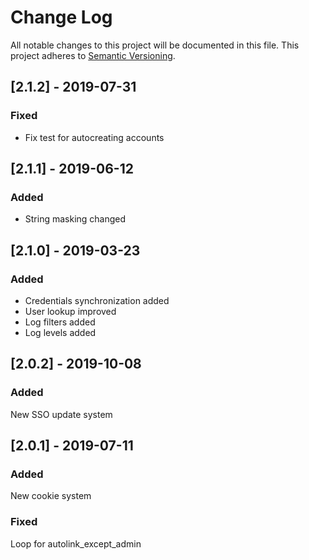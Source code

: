 # Change Log

All notable changes to this project will be documented in this file. This project adheres to [Semantic Versioning](http://semver.org/).

## [2.1.2] - 2019-07-31
### Fixed 
* Fix test for autocreating accounts

## [2.1.1] - 2019-06-12
### Added
* String masking changed

## [2.1.0] - 2019-03-23
### Added
* Credentials synchronization added
* User lookup improved 
* Log filters added
* Log levels added

## [2.0.2] - 2019-10-08
### Added
New SSO update system

## [2.0.1] - 2019-07-11
### Added
New cookie system

### Fixed 
Loop for autolink_except_admin
